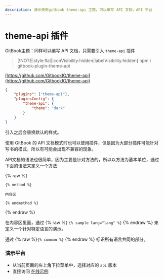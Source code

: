 ```yaml
---
description: 演示使用gitbook theme-api 主题，可以编写 API 文档，API 平台
---
```

# theme-api 插件

GitBook主题：同样可以编写 API 文档，只需要引入 `theme-api` 插件


> [!NOTE|style:flat|iconVisibility:hidden|labelVisibility:hidden]
> npm i gitbook-plugin-theme-api

[https://github.com/GitbookIO/theme-api](https://github.com/GitbookIO/theme-api)

```json
{
    "plugins": ["theme-api"],
    "pluginsConfig": {
        "theme-api": {
            "theme": "dark"
        }
    }
}
```

引入之后会替换默认的样式。

使用 GitBook 的 API 文档模式时也可以使用插件，但是因为大部分插件可能针对写书的模式，所以有可能会出现不兼容的现象。

API文档的语法也很简单，因为主要是针对方法的，所以以方法为基本单位，通过下面的语法来定义一个方法

{% raw %}
```
{% method %}

内容区

{% endmethod %}
```

{% endraw %}

在内容区里面，通过 {% raw %} `{% sample lang="lang" %}` {% endraw %} 来定义一个针对特定语言的演示。

通过 {% raw %}`{% common %}` {% endraw %} 标识所有语言共同的部分。


### 演示平台

- 从当前页面的左上角下拉菜单中，选择对应的 `api` 版本
- 直接访问 [在线示例](https://www.mapull.com/gitbook/api/)